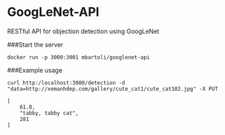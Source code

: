 # GoogLeNet-API
RESTful API for objection detection using GoogLeNet

###Start the server
```
docker run -p 3000:3001 mbartoli/googlenet-api
```


###Example usage 
```
curl http:/localhost:3000/detection -d "data=http://xemanhdep.com/gallery/cute_cat1/cute_cat102.jpg" -X PUT
```
```
[
    61.8, 
    "tabby, tabby cat", 
    281
]

```
